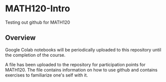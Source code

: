 # MATH120-Intro
Testing out github for MATH120

## Overview
Google Colab notebooks will be periodically uploaded to this repository until the completion of the course.

A file has been uploaded to the repository for participation points for MATH120. The file contains information on how to use github and contains exercises to familiarize one's self with it.
